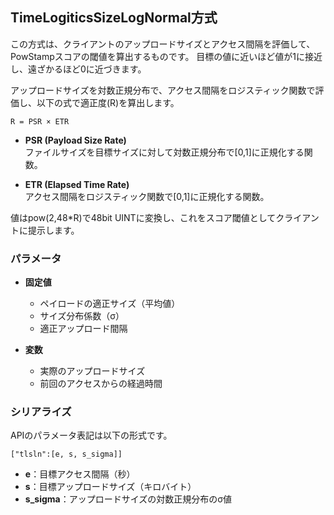 









## TimeLogiticsSizeLogNormal方式

この方式は、クライアントのアップロードサイズとアクセス間隔を評価して、PowStampスコアの閾値を算出するものです。
目標の値に近いほど値が1に接近し、遠ざかるほど0に近づきます。


アップロードサイズを対数正規分布で、アクセス間隔をロジスティック関数で評価し、以下の式で適正度(R)を算出します。

```
R = PSR × ETR
```

- **PSR (Payload Size Rate)**  
  ファイルサイズを目標サイズに対して対数正規分布で[0,1]に正規化する関数。

- **ETR (Elapsed Time Rate)**  
  アクセス間隔をロジスティック関数で[0,1]に正規化する関数。



値はpow(2,48*R)で48bit UINTに変換し、これをスコア閾値としてクライアントに提示します。



### パラメータ

- **固定値**

  - ペイロードの適正サイズ（平均値）
  - サイズ分布係数（σ）
  - 適正アップロード間隔

- **変数**

  - 実際のアップロードサイズ
  - 前回のアクセスからの経過時間

### シリアライズ

APIのパラメータ表記は以下の形式です。

```
["tlsln":[e, s, s_sigma]]
```

- **e**：目標アクセス間隔（秒）
- **s**：目標アップロードサイズ（キロバイト）
- **s\_sigma**：アップロードサイズの対数正規分布のσ値


